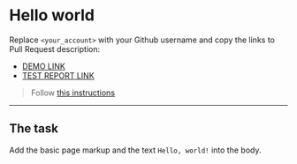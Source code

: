 # Hello world
Replace `<your_account>` with your Github username and copy the links to Pull Request description:
- [DEMO LINK](https://lena-utkina.github.io/layout_hello-world/)
- [TEST REPORT LINK](https://lena-utkina.github.io/layout_hello-world/report/html_report/)

> Follow [this instructions](https://mate-academy.github.io/layout_task-guideline/#how-to-solve-the-layout-tasks-on-github)
___

## The task
Add the basic page markup and the text `Hello, world!` into the body.
